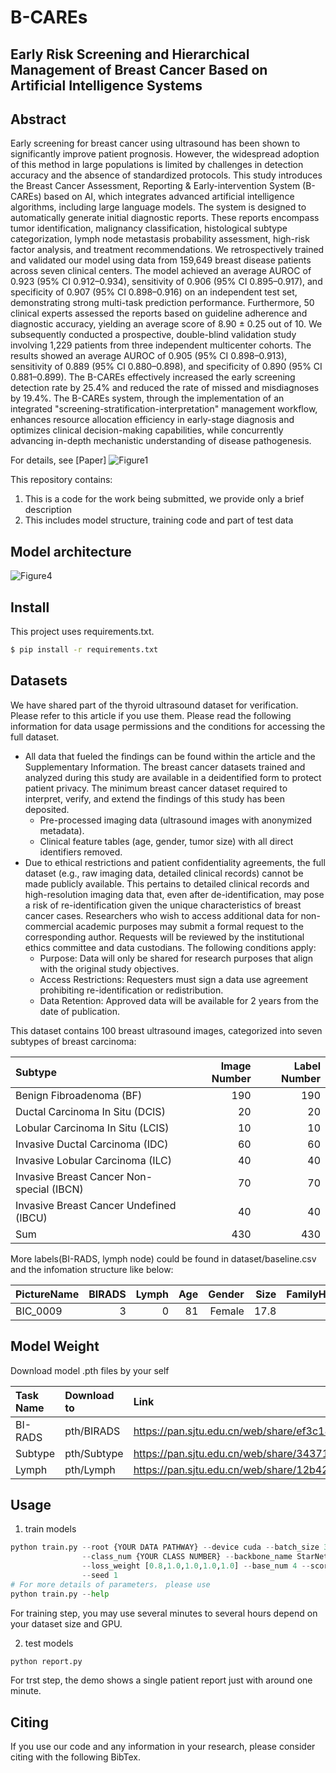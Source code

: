 # B-CAREs

## Early Risk Screening and Hierarchical Management of Breast Cancer Based on Artificial Intelligence Systems

## Abstract
Early screening for breast cancer using ultrasound has been shown to significantly improve patient prognosis. However, the widespread adoption of this method in large populations is limited by challenges in detection accuracy and the absence of standardized protocols. This study introduces the Breast Cancer Assessment, Reporting & Early-intervention System (B-CAREs) based on AI, which integrates advanced artificial intelligence algorithms, including large language models. The system is designed to automatically generate initial diagnostic reports. These reports encompass tumor identification, malignancy classification, histological subtype categorization, lymph node metastasis probability assessment, high-risk factor analysis, and treatment recommendations. We retrospectively trained and validated our model using data from 159,649 breast disease patients across seven clinical centers. The model achieved an average AUROC of 0.923 (95% CI 0.912–0.934), sensitivity of 0.906 (95% CI 0.895–0.917), and specificity of 0.907 (95% CI 0.898–0.916) on an independent test set, demonstrating strong multi-task prediction performance. Furthermore, 50 clinical experts assessed the reports based on guideline adherence and diagnostic accuracy, yielding an average score of 8.90 ± 0.25 out of 10. We subsequently conducted a prospective, double-blind validation study involving 1,229 patients from three independent multicenter cohorts. The results showed an average AUROC of 0.905 (95% CI 0.898–0.913), sensitivity of 0.889 (95% CI 0.880–0.898), and specificity of 0.890 (95% CI 0.881–0.899). The B-CAREs effectively increased the early screening detection rate by 25.4% and reduced the rate of missed and misdiagnoses by 19.4%. The B-CAREs system, through the implementation of an integrated "screening-stratification-interpretation" management workflow, enhances resource allocation efficiency in early-stage diagnosis and optimizes clinical decision-making capabilities, while concurrently advancing in-depth mechanistic understanding of disease pathogenesis.

For details, see [Paper]
![Figure1](https://github.com/DouBeeTwT/B-CAREs/blob/main/scripts/Figures/Figure1.png)

This repository contains:

1. This is a code for the work being submitted, we provide only a brief description
2. This includes model structure, training code and part of test data

## Model architecture
![Figure4](https://github.com/DouBeeTwT/B-CAREs/blob/main/scripts/Figures/Figure4.png)

## Install
This project uses requirements.txt.
```bash
$ pip install -r requirements.txt
```

## Datasets
We have shared part of the thyroid ultrasound dataset for verification. Please refer to this article if you use them. Please read the following information for data usage permissions and the conditions for accessing the full dataset.

- All data that fueled the findings can be found within the article and the Supplementary Information. The breast cancer datasets trained and analyzed during this study are available in a deidentified form to protect patient privacy. The minimum breast cancer dataset required to interpret, verify, and extend the findings of this study has been deposited.
    - Pre-processed imaging data (ultrasound images with anonymized metadata).
    - Clinical feature tables (age, gender, tumor size) with all direct identifiers removed.
- Due to ethical restrictions and patient confidentiality agreements, the full dataset (e.g., raw imaging data, detailed clinical records) cannot be made publicly available. This pertains to detailed clinical records and high-resolution imaging data that, even after de-identification, may pose a risk of re-identification given the unique characteristics of breast cancer cases. Researchers who wish to access additional data for non-commercial academic purposes may submit a formal request to the corresponding author. Requests will be reviewed by the institutional ethics committee and data custodians. The following conditions apply:
    - Purpose: Data will only be shared for research purposes that align with the original study objectives. 
    - Access Restrictions: Requesters must sign a data use agreement prohibiting re-identification or redistribution.
    - Data Retention: Approved data will be available for 2 years from the date of publication.

This dataset contains 100 breast ultrasound images, categorized into seven subtypes of breast carcinoma:

| Subtype                                   | Image Number | Label Number|
| :---------------------------------------- | -----------: | ----------: |
| Benign Fibroadenoma (BF)                  |          190 |         190 |
| Ductal Carcinoma In Situ (DCIS)           |           20 |          20 |
| Lobular Carcinoma In Situ (LCIS)          |           10 |          10 |
| Invasive Ductal Carcinoma (IDC)           |           60 |          60 |
| Invasive Lobular Carcinoma (ILC)          |           40 |          40 |
| Invasive Breast Cancer Non-special (IBCN) |           70 |          70 |
| Invasive Breast Cancer Undefined (IBCU)   |           40 |          40 |
| Sum                                       |          430 |         430 |

More labels(BI-RADS, lymph node) could be found in dataset/baseline.csv and the infomation structure like below:


| PictureName | BIRADS | Lymph |  Age  | Gender | Size | FamilyHistory | Menophania | Period | Duration |Pregnant | Menopause | Smoke | Drink |
| :---------- | -----: | ----: | ----: | -----: | ---: | ------------: | ---------: | -----: | -------: |-------: | --------: | ----: | ----: |
| BIC_0009    |      3 |     0 |    81 | Female | 17.8 |             0 |         12 |     33 |        4 |      No |       Yes |    No |    No |

## Model Weight

Download model .pth files by your self

| Task Name | Download to |Link |
| :---------| :----- |:----|
| BI-RADS   | pth/BIRADS  | https://pan.sjtu.edu.cn/web/share/ef3c18cf0557a22a5d65b35fca88e442 |
| Subtype   | pth/Subtype | https://pan.sjtu.edu.cn/web/share/34371324234abf37f70ff9b4e43a1f99 |
| Lymph     | pth/Lymph   | https://pan.sjtu.edu.cn/web/share/12b42e150ee920db0388446254c7342b |

## Usage
1. train models
```python
python train.py --root {YOUR DATA PATHWAY} --device cuda --batch_size 32 --learning_rate 1e-3 --epoch_max 150 --epoch_qp 120 \
                --class_num {YOUR CLASS NUMBER} --backbone_name StarNet --protonet_name DeepLabV3 \
                --loss_weight [0.8,1.0,1.0,1.0,1.0] --base_num 4 --score_threshold 0.05 --nms_threshold 0.6 --max_object_num 7 \
                --seed 1
# For more details of parameters， please use
python train.py --help
```
For training step, you may use several minutes to several hours depend on your dataset size and GPU.

2. test models
```python
python report.py
```
For trst step, the demo shows a single patient report just with around one minute.

## Citing
If you use our code and any information in your research, please consider citing with the following BibTex.
